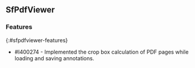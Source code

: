 ## SfPdfViewer

### Features
{:#sfpdfviewer-features}

* \#I400274 - Implemented the crop box calculation of PDF pages while loading and saving annotations.